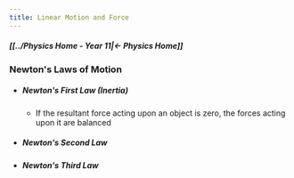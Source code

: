 ```yaml
---
title: Linear Motion and Force
---
```


##### [[../Physics Home - Year 11|← Physics Home]]

### Newton's Laws of Motion
- ##### Newton's First Law (Inertia)
	- If the resultant force acting upon an object is zero, the forces acting upon it are balanced
- ##### Newton's Second Law
- ##### Newton's Third Law